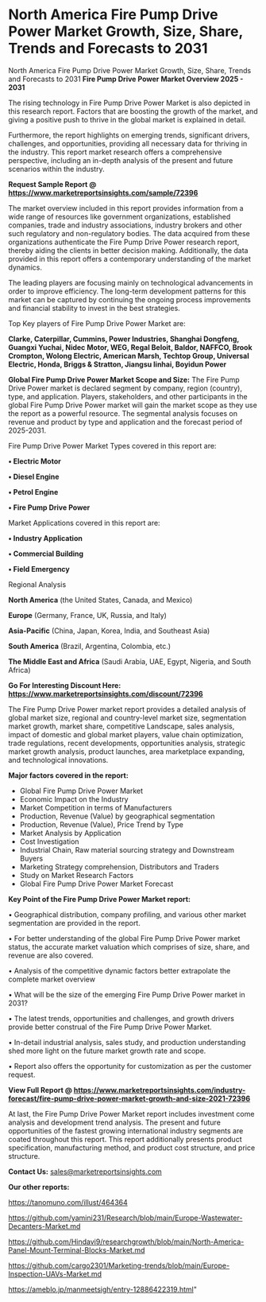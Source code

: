 # North America Fire Pump Drive Power Market Growth, Size, Share, Trends and Forecasts to 2031
North America Fire Pump Drive Power Market Growth, Size, Share, Trends and Forecasts to 2031
<Strong> Fire Pump Drive Power Market Overview 2025 - 2031</strong>

The rising technology in Fire Pump Drive Power Market is also depicted in this research report. Factors that are boosting the growth of the market, and giving a positive push to thrive in the global market is explained in detail.

Furthermore, the report highlights on emerging trends, significant drivers, challenges, and opportunities, providing all necessary data for thriving in the industry. This report market research offers a comprehensive perspective, including an in-depth analysis of the present and future scenarios within the industry.

<strong>Request Sample Report @ <a href=https://www.marketreportsinsights.com/sample/72396>https://www.marketreportsinsights.com/sample/72396</a></strong>

The market overview included in this report provides information from a wide range of resources like government organizations, established companies, trade and industry associations, industry brokers and other such regulatory and non-regulatory bodies. The data acquired from these organizations authenticate the Fire Pump Drive Power research report, thereby aiding the clients in better decision making. Additionally, the data provided in this report offers a contemporary understanding of the market dynamics.

The leading players are focusing mainly on technological advancements in order to improve efficiency. The long-term development patterns for this market can be captured by continuing the ongoing process improvements and financial stability to invest in the best strategies.

Top Key players of Fire Pump Drive Power Market are:

<strong>Clarke, Caterpillar, Cummins, Power Industries, Shanghai Dongfeng, Guangxi Yuchai, Nidec Motor, WEG, Regal Beloit, Baldor, NAFFCO, Brook Crompton, Wolong Electric, American Marsh, Techtop Group, Universal Electric, Honda, Briggs & Stratton, Jiangsu linhai, Boyidun Power</strong>

<strong><b>Global Fire Pump Drive Power Market Scope and Size:</b></strong>
The Fire Pump Drive Power market is declared segment by company, region (country), type, and application. Players, stakeholders, and other participants in the global Fire Pump Drive Power market will gain the market scope as they use the report as a powerful resource. The segmental analysis focuses on revenue and product by type and application and the forecast period of 2025-2031.

Fire Pump Drive Power Market Types covered in this report are:

<strong>• Electric Motor

• Diesel Engine

• Petrol Engine

• Fire Pump Drive Power</strong>

Market Applications covered in this report are:

<strong>• Industry Application

• Commercial Building

• Field Emergency</strong> 

Regional Analysis

<strong>North America</strong> (the United States, Canada, and Mexico)

<strong>Europe</strong> (Germany, France, UK, Russia, and Italy)

<strong>Asia-Pacific</strong> (China, Japan, Korea, India, and Southeast Asia)

<strong>South America</strong> (Brazil, Argentina, Colombia, etc.)

<strong>The Middle East and Africa</strong> (Saudi Arabia, UAE, Egypt, Nigeria, and South Africa)

<strong>Go For Interesting Discount Here: <a href=https://www.marketreportsinsights.com/discount/72396>https://www.marketreportsinsights.com/discount/72396</a></strong>

The Fire Pump Drive Power market report provides a detailed analysis of global market size, regional and country-level market size, segmentation market growth, market share, competitive Landscape, sales analysis, impact of domestic and global market players, value chain optimization, trade regulations, recent developments, opportunities analysis, strategic market growth analysis, product launches, area marketplace expanding, and technological innovations.

<strong><b>Major factors covered in the report:</b></strong>
<ul>
  <li>Global Fire Pump Drive Power Market </li>
  <li>Economic Impact on the Industry</li>
  <li>Market Competition in terms of Manufacturers</li>
  <li>Production, Revenue (Value) by geographical segmentation</li>
  <li>Production, Revenue (Value), Price Trend by Type</li>
  <li>Market Analysis by Application</li>
  <li>Cost Investigation</li>
  <li>Industrial Chain, Raw material sourcing strategy and Downstream Buyers</li>
  <li>Marketing Strategy comprehension, Distributors and Traders</li>
  <li>Study on Market Research Factors</li>
  <li>Global Fire Pump Drive Power Market Forecast</li>
</ul>

<strong><b>Key Point of the Fire Pump Drive Power Market report:</b></strong>

• Geographical distribution, company profiling, and various other market segmentation are provided in the report.

• For better understanding of the global Fire Pump Drive Power market status, the accurate market valuation which comprises of size, share, and revenue are also covered.

• Analysis of the competitive dynamic factors better extrapolate the complete market overview

• What will be the size of the emerging Fire Pump Drive Power market in 2031?

• The latest trends, opportunities and challenges, and growth drivers provide better construal of the Fire Pump Drive Power Market.

• In-detail industrial analysis, sales study, and production understanding shed more light on the future market growth rate and scope.

• Report also offers the opportunity for customization as per the customer request.

<strong><b>View Full Report @ <a href=https://www.marketreportsinsights.com/industry-forecast/fire-pump-drive-power-market-growth-and-size-2021-72396>https://www.marketreportsinsights.com/industry-forecast/fire-pump-drive-power-market-growth-and-size-2021-72396</a></b></strong>


At last, the Fire Pump Drive Power Market report includes investment come analysis and development trend analysis. The present and future opportunities of the fastest growing international industry segments are coated throughout this report. This report additionally presents product specification, manufacturing method, and product cost structure, and price structure.

<strong>Contact Us:</strong>
sales@marketreportsinsights.com

<strong>Our other reports:</strong>

<a href=https://tanomuno.com/illust/464364>https://tanomuno.com/illust/464364</a>

<a href=https://github.com/yamini231/Research/blob/main/Europe-Wastewater-Decanters-Market.md>https://github.com/yamini231/Research/blob/main/Europe-Wastewater-Decanters-Market.md</a>

<a href=https://github.com/Hindavi9/researchgrowth/blob/main/North-America-Panel-Mount-Terminal-Blocks-Market.md>https://github.com/Hindavi9/researchgrowth/blob/main/North-America-Panel-Mount-Terminal-Blocks-Market.md</a>

<a href=https://github.com/cargo2301/Marketing-trends/blob/main/Europe-Inspection-UAVs-Market.md>https://github.com/cargo2301/Marketing-trends/blob/main/Europe-Inspection-UAVs-Market.md</a>

<a href=https://ameblo.jp/manmeetsigh/entry-12886422319.html>https://ameblo.jp/manmeetsigh/entry-12886422319.html</a>"
